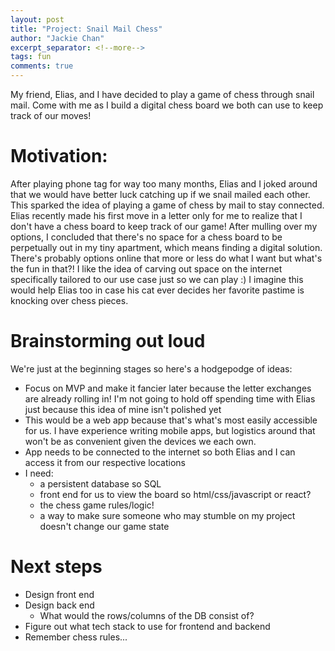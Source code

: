 ```yaml
---
layout: post
title: "Project: Snail Mail Chess"
author: "Jackie Chan"
excerpt_separator: <!--more-->
tags: fun
comments: true
---
```


My friend, Elias, and I have decided to play a game of chess through snail mail. Come with me as I build a digital chess board we both can use to keep track of our moves! 
<!--more-->

# Motivation: 
After playing phone tag for way too many months, Elias and I joked around that we would have better luck catching up if we snail mailed each other. This sparked the idea of playing a game of chess by mail to stay connected. Elias recently made his first move in a letter only for me to realize that I don't have a chess board to keep track of our game! After mulling over my options, I concluded that there's no space for a chess board to be perpetually out in my tiny apartment, which means finding a digital solution. There's probably options online that more or less do what I want but what's the fun in that?! I like the idea of carving out space on the internet specifically tailored to our use case just so we can play :) I imagine this would help Elias too in case his cat ever decides her favorite pastime is knocking over chess pieces.

# Brainstorming out loud
We're just at the beginning stages so here's a hodgepodge of ideas:
- Focus on MVP and make it fancier later because the letter exchanges are already rolling in! I'm not going to hold off spending time with Elias just because this idea of mine isn't polished yet
- This would be a web app because that's what's most easily accessible for us. I have experience writing mobile apps, but logistics around that won't be as convenient given the devices we each own. 
- App needs to be connected to the internet so both Elias and I can access it from our respective locations
- I need:
  - a persistent database so SQL
  - front end for us to view the board so html/css/javascript or react?
  - the chess game rules/logic! 
  - a way to make sure someone who may stumble on my project doesn't change our game state

# Next steps
- Design front end
- Design back end
  - What would the rows/columns of the DB consist of? 
- Figure out what tech stack to use for frontend and backend
- Remember chess rules... 
